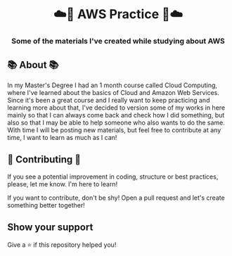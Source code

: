 <h1 align="center">
    ☁️🚀 AWS Practice 🚀☁️
</h1>

<h3 align="center">
    Some of the materials I've created while studying about AWS
</h3>


## 📚 About 📚

In my Master's Degree I had an 1 month course called Cloud Computing, where I've learned about the basics of Cloud and Amazon Web Services. Since it's been a great course and I really
want to keep practicing and learning more about that, I've decided to version some of my works in here mainly so that I can always come back and check how I did something, but also so that 
I may be able to help someone who also wants to do the same. With time I will be posting new materials, but feel free to contribute at any time, I want to learn as much as I can!

## 🚧 Contributing 🚧
If you see a potential improvement in coding, structure or best practices, please, let me know. I'm here to learn! 

If you want to contribute, don't be shy! Open a pull request and let's create something better together!

## Show your support

Give a ⭐️ if this repository helped you!

